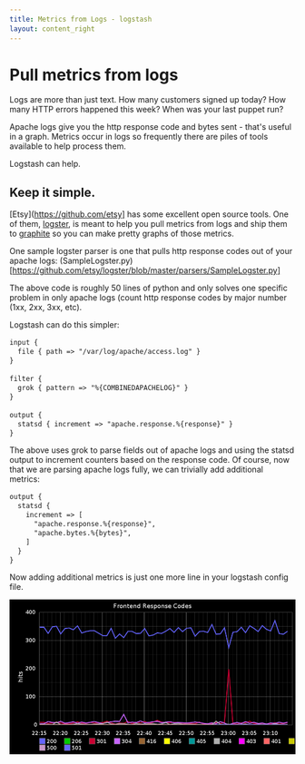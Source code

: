 ```yaml
---
title: Metrics from Logs - logstash
layout: content_right
---
```

# Pull metrics from logs

Logs are more than just text. How many customers signed up today? How many HTTP
errors happened this week? When was your last puppet run?

Apache logs give you the http response code and bytes sent - that's useful in a
graph. Metrics occur in logs so frequently there are piles of tools available to
help process them.

Logstash can help.

## Keep it simple.

[Etsy](https://github.com/etsy] has some excellent open source tools. One of
them, [logster](https://github.com/etsy/logster), is meant to help you pull
metrics from logs and ship them to [graphite](http://graphite.wikidot.com/) so
you can make pretty graphs of those metrics.

One sample logster parser is one that pulls http response codes out of your
apache logs: (SampleLogster.py)[https://github.com/etsy/logster/blob/master/parsers/SampleLogster.py]

The above code is roughly 50 lines of python and only solves one specific
problem in only apache logs (count http response codes by major number (1xx,
2xx, 3xx, etc).

Logstash can do this simpler:

    input {
      file { path => "/var/log/apache/access.log" }
    }

    filter {
      grok { pattern => "%{COMBINEDAPACHELOG}" }
    }

    output {
      statsd { increment => "apache.response.%{response}" }
    }

The above uses grok to parse fields out of apache logs and using the statsd
output to increment counters based on the response code. Of course, now that we
are parsing apache logs fully, we can trivially add additional metrics:

    output {
      statsd {
        increment => [
          "apache.response.%{response}",
          "apache.bytes.%{bytes}",
        ]
      }
    }

Now adding additional metrics is just one more line in your logstash config file.

![apache response codes graphed with graphite, fed data with logstash](media/frontend-response-codes.png)

